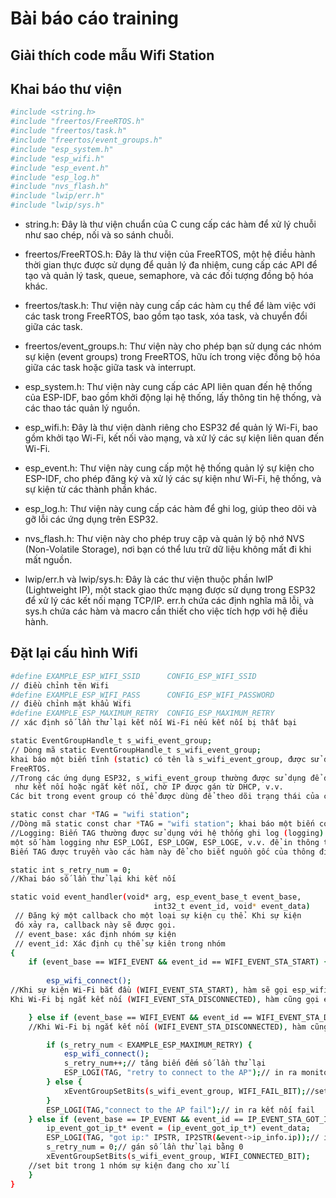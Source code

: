 # Bài báo cáo training




## Giải thích code mẫu Wifi Station
## Khai báo thư viện 
```bash 
#include <string.h>
#include "freertos/FreeRTOS.h"
#include "freertos/task.h"
#include "freertos/event_groups.h"
#include "esp_system.h"
#include "esp_wifi.h"
#include "esp_event.h"
#include "esp_log.h"
#include "nvs_flash.h"
#include "lwip/err.h"
#include "lwip/sys.h"
```
- string.h: Đây là thư viện chuẩn của C cung cấp các hàm để xử lý chuỗi như sao chép, nối và so sánh chuỗi.

- freertos/FreeRTOS.h: Đây là thư viện của FreeRTOS, một hệ điều hành thời gian thực được sử dụng để quản lý đa nhiệm, cung cấp các API để tạo và quản lý task, queue, semaphore, và các đối tượng đồng bộ hóa khác.

- freertos/task.h: Thư viện này cung cấp các hàm cụ thể để làm việc với các task trong FreeRTOS, bao gồm tạo task, xóa task, và chuyển đổi giữa các task.

- freertos/event_groups.h: Thư viện này cho phép bạn sử dụng các nhóm sự kiện (event groups) trong FreeRTOS, hữu ích trong việc đồng bộ hóa giữa các task hoặc giữa task và interrupt.

- esp_system.h: Thư viện này cung cấp các API liên quan đến hệ thống của ESP-IDF, bao gồm khởi động lại hệ thống, lấy thông tin hệ thống, và các thao tác quản lý nguồn.

- esp_wifi.h: Đây là thư viện dành riêng cho ESP32 để quản lý Wi-Fi, bao gồm khởi tạo Wi-Fi, kết nối vào mạng, và xử lý các sự kiện liên quan đến Wi-Fi.

- esp_event.h: Thư viện này cung cấp một hệ thống quản lý sự kiện cho ESP-IDF, cho phép đăng ký và xử lý các sự kiện như Wi-Fi, hệ thống, và sự kiện từ các thành phần khác.

- esp_log.h: Thư viện này cung cấp các hàm để ghi log, giúp theo dõi và gỡ lỗi các ứng dụng trên ESP32.

- nvs_flash.h: Thư viện này cho phép truy cập và quản lý bộ nhớ NVS (Non-Volatile Storage), nơi bạn có thể lưu trữ dữ liệu không mất đi khi mất nguồn.

- lwip/err.h và lwip/sys.h: Đây là các thư viện thuộc phần lwIP (Lightweight IP), một stack giao thức mạng được sử dụng trong ESP32 để xử lý các kết nối mạng TCP/IP. err.h chứa các định nghĩa mã lỗi, và sys.h chứa các hàm và macro cần thiết cho việc tích hợp với hệ điều hành. 

## Đặt lại cấu hình Wifi 
```bash 
#define EXAMPLE_ESP_WIFI_SSID      CONFIG_ESP_WIFI_SSID
// điều chỉnh tên Wifi
#define EXAMPLE_ESP_WIFI_PASS      CONFIG_ESP_WIFI_PASSWORD
// điều chỉnh mật khẩu Wifi
#define EXAMPLE_ESP_MAXIMUM_RETRY  CONFIG_ESP_MAXIMUM_RETRY
// xác định số lần thử lại kết nối Wi-Fi nếu kết nối bị thất bại
```


```bash 
static EventGroupHandle_t s_wifi_event_group;
// Dòng mã static EventGroupHandle_t s_wifi_event_group; 
khai báo một biến tĩnh (static) có tên là s_wifi_event_group, được sử dụng để lưu trữ handle của một event group trong 
FreeRTOS.
//Trong các ứng dụng ESP32, s_wifi_event_group thường được sử dụng để đồng bộ hóa các sự kiện liên quan đến Wi-Fi,
 như kết nối hoặc ngắt kết nối, chờ IP được gán từ DHCP, v.v.
Các bit trong event group có thể được dùng để theo dõi trạng thái của các sự kiện này.

``` 

```bash 
static const char *TAG = "wifi station";
//Dòng mã static const char *TAG = "wifi station"; khai báo một biến con trỏ chuỗi TAG với giá trị là "wifi station".
//Logging: Biến TAG thường được sử dụng với hệ thống ghi log (logging) trong ESP-IDF. ESP-IDF cung cấp
một số hàm logging như ESP_LOGI, ESP_LOGW, ESP_LOGE, v.v. để in thông tin, cảnh báo, và lỗi.
Biến TAG được truyền vào các hàm này để cho biết nguồn gốc của thông điệp log, giúp dễ dàng theo dõi và gỡ lỗi.
```
```bash 
static int s_retry_num = 0; 
//Khai báo số lần thử lại khi kết nối
```

```bash 
static void event_handler(void* arg, esp_event_base_t event_base,
                                int32_t event_id, void* event_data)
 // Đăng ký một callback cho một loại sự kiện cụ thể. Khi sự kiện
 đó xảy ra, callback này sẽ được gọi.   
 // event_base: xác định nhóm sự kiện
 // event_id: Xác định cụ thể sự kiên trong nhóm                              
{
    if (event_base == WIFI_EVENT && event_id == WIFI_EVENT_STA_START) {
    
        esp_wifi_connect();
//Khi sự kiện Wi-Fi bắt đầu (WIFI_EVENT_STA_START), hàm sẽ gọi esp_wifi_connect() để kết nối vào Access Point.
Khi Wi-Fi bị ngắt kết nối (WIFI_EVENT_STA_DISCONNECTED), hàm cũng gọi esp_wifi_connect() để tự động thử kết nối lại.

    } else if (event_base == WIFI_EVENT && event_id == WIFI_EVENT_STA_DISCONNECTED) {
    //Khi Wi-Fi bị ngắt kết nối (WIFI_EVENT_STA_DISCONNECTED), hàm cũng gọi esp_wifi_connect() để tự động thử kết nối lại.

        if (s_retry_num < EXAMPLE_ESP_MAXIMUM_RETRY) {
            esp_wifi_connect();
            s_retry_num++;// tăng biến đếm số lần thử lại
            ESP_LOGI(TAG, "retry to connect to the AP");// in ra monitor
        } else {
            xEventGroupSetBits(s_wifi_event_group, WIFI_FAIL_BIT);//set bit trong 1 nhóm sự kiện đang cho xử lí  
        }
        ESP_LOGI(TAG,"connect to the AP fail");// in ra kết nối fail
    } else if (event_base == IP_EVENT && event_id == IP_EVENT_STA_GOT_IP) {// Nếu kết nối được 
        ip_event_got_ip_t* event = (ip_event_got_ip_t*) event_data;
        ESP_LOGI(TAG, "got ip:" IPSTR, IP2STR(&event->ip_info.ip));// in ra IP
        s_retry_num = 0;// gán số lần thử lại bằng 0
        xEventGroupSetBits(s_wifi_event_group, WIFI_CONNECTED_BIT);
    //set bit trong 1 nhóm sự kiện đang cho xử lí
    }
}
```
